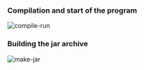 ### Compilation and start of the program

![compile-run](https://github.com/dem14n/java-course-homework/blob/master/part1/images/compile-run.png?raw=true)

### Building the jar archive 
![make-jar](https://github.com/dem14n/java-course-homework/blob/master/part1/images/make-jar.png?raw=true)

